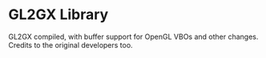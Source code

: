 # GL2GX Library

GL2GX compiled, with buffer support for OpenGL VBOs and other changes.
Credits to the original developers too.
